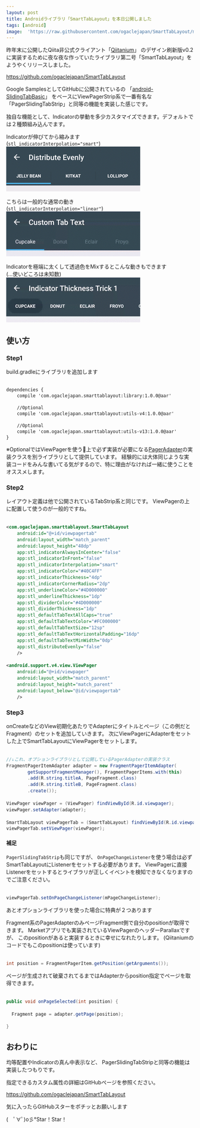 ```yaml
---
layout: post
title: Androidライブラリ「SmartTabLayout」を本日公開しました
tags: [android]
image:  'https://raw.githubusercontent.com/ogaclejapan/SmartTabLayout/master/art/icon.png'
---
```


昨年末に公開したQiita非公式クライアント「[Qiitanium](https://github.com/ogaclejapan/Qiitanium)」
のデザイン刷新版v0.2に実装するために夜な夜な作っていたライブラリ第二号「SmartTabLayout」をようやくリリースしました。

<https://github.com/ogaclejapan/SmartTabLayout>

Google SamplesとしてGitHubに公開されているの
「[android-SlidingTabBasic](https://github.com/googlesamples/android-SlidingTabsBasic)」
をベースにViewPagerStrip系で一番有名な「PagerSlidingTabStrip」と同等の機能を実装した感じです。

独自な機能として、Indicatorの挙動を多少カスタマイズできます。デフォルトでは２種類組み込んでます。

Indicatorが伸びてから縮みます  
(`stl_indicatorInterpolation="smart"`)
![SmartTabLayout Demo1](https://raw.githubusercontent.com/ogaclejapan/SmartTabLayout/master/art/demo1.gif)

こちらは一般的な通常の動き  
(`stl_indicatorInterpolation="linear"`)
![SmartTabLayout Demo1](https://raw.githubusercontent.com/ogaclejapan/SmartTabLayout/master/art/demo3.gif)

Indicatorを極端に太くして透過色をMixするとこんな動きもできます  
(…使いどころは未知数)
![SmartTabLayout Demo3](https://raw.githubusercontent.com/ogaclejapan/SmartTabLayout/master/art/demo4.gif)


## 使い方

### Step1

build.gradleにライブラリを追加します

```

dependencies {
    compile 'com.ogaclejapan.smarttablayout:library:1.0.0@aar'

    //Optional
    compile 'com.ogaclejapan.smarttablayout:utils-v4:1.0.0@aar'

    //Optional
    compile 'com.ogaclejapan.smarttablayout:utils-v13:1.0.0@aar'
}

```

※OptionalではViewPagerを使う上で必ず実装が必要になる[PagerAdapter](http://developer.android.com/reference/android/support/v4/view/PagerAdapter.html)の実装クラスを別ライブラリとして提供しています。
経験的には大体同じような実装コードをみんな書いてる気がするので、特に理由がなければ一緒に使うことをオススメします。

### Step2

レイアウト定義は他で公開されているTabStrip系と同じです。
ViewPagerの上に配置して使うのが一般的ですね。

```xml

<com.ogaclejapan.smarttablayout.SmartTabLayout
    android:id="@+id/viewpagertab"
    android:layout_width="match_parent"
    android:layout_height="48dp"
    app:stl_indicatorAlwaysInCenter="false"
    app:stl_indicatorInFront="false"
    app:stl_indicatorInterpolation="smart"
    app:stl_indicatorColor="#40C4FF"
    app:stl_indicatorThickness="4dp"
    app:stl_indicatorCornerRadius="2dp"
    app:stl_underlineColor="#4D000000"
    app:stl_underlineThickness="1dp"
    app:stl_dividerColor="#4D000000"
    app:stl_dividerThickness="1dp"
    app:stl_defaultTabTextAllCaps="true"
    app:stl_defaultTabTextColor="#FC000000"
    app:stl_defaultTabTextSize="12sp"
    app:stl_defaultTabTextHorizontalPadding="16dp"
    app:stl_defaultTabTextMinWidth="0dp"
    app:stl_distributeEvenly="false"
    />

<android.support.v4.view.ViewPager
    android:id="@+id/viewpager"
    android:layout_width="match_parent"
    android:layout_height="match_parent"
    android:layout_below="@id/viewpagertab"
    />

```

### Step3

onCreateなどのView初期化あたりでAdapterにタイトルとページ（この例だとFragment）のセットを追加していきます。
次にViewPagerにAdapterをセットした上でSmartTabLayoutにViewPagerをセットします。

```java

//↓これ、オプションライブラリとして公開しているPagerAdapterの実装クラス
FragmentPagerItemAdapter adapter = new FragmentPagerItemAdapter(
        getSupportFragmentManager(), FragmentPagerItems.with(this)
        .add(R.string.titleA, PageFragment.class)
        .add(R.string.titleB, PageFragment.class)
        .create());

ViewPager viewPager = (ViewPager) findViewById(R.id.viewpager);
viewPager.setAdapter(adapter);

SmartTabLayout viewPagerTab = (SmartTabLayout) findViewById(R.id.viewpagertab);
viewPagerTab.setViewPager(viewPager);

```

#### 補足

`PagerSlidingTabStrip`も同じですが、
`OnPageChangeListener`を使う場合は必ずSmartTabLayoutにListenerをセットする必要があります。
ViewPagerに直接Listenerをセットするとライブラリが正しくイベントを検知できなくなりますのでご注意ください。

```java

viewPagerTab.setOnPageChangeListener(mPageChangeListener);

```

あとオプションライブラリを使った場合に特典が２つあります

Fragment系のPagerAdapterのみページFragment側で自分のpositionが取得できます。
Marketアプリでも実装されているViewPagerのヘッダーParallaxですが、
このpositionがあると実装するときに幸せになれたりします。
(Qiitaniumのコードでもこのpositionは使っています)

```java

int position = FragmentPagerItem.getPosition(getArguments());

```

ページが生成されて破棄されてるまではAdapterからposition指定でページを取得できます。

```java

public void onPageSelected(int position) {

  Fragment page = adapter.getPage(position);

}

```

## おわりに

均等配置やIndicatorの真ん中表示など、
PagerSlidingTabStripと同等の機能は実装したつもりです。

指定できるカスタム属性の詳細はGitHubページを参照ください。

<https://github.com/ogaclejapan/SmartTabLayout>

気に入ったらGitHubスターをポチッとお願いします

(　ﾟ∀ﾟ)o彡°Star！Star！
